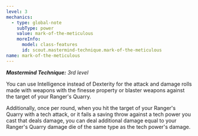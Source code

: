 ```yaml
---
level: 3
mechanics:
  - type: global-note
    subType: power
    value: mark-of-the-meticulous
    moreInfo:
      model: class-features
      id: scout.mastermind-technique.mark-of-the-meticulous
name: mark-of-the-meticulous
---
```

_**Mastermind Technique:** 3rd level_
You can use Intelligence instead of Dexterity for the attack and damage rolls made with weapons with the finesse property or blaster weapons against the target of your Ranger's Quarry.
Additionally, once per round, when you hit the target of your Ranger's Quarry with a tech attack, or it fails a saving throw against a tech power you cast that deals damage, you can deal additional damage equal to your Ranger's Quarry damage die of the same type as the tech power's damage.